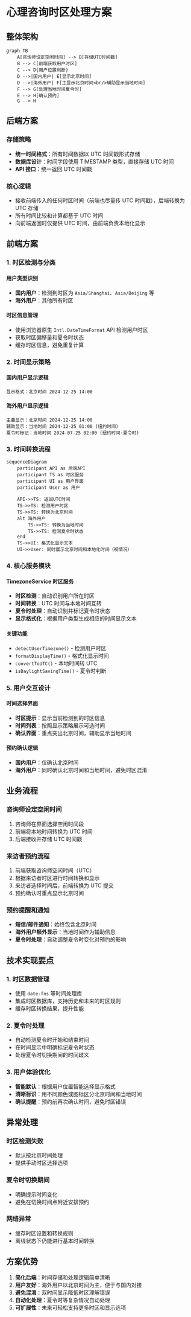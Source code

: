 # 心理咨询时区处理方案

## 整体架构

```mermaid
graph TB
    A[咨询师设定空闲时间] --> B[存储UTC时间戳]
    B --> C[前端获取用户时区]
    C --> D{用户位置判断}
    D -->|国内用户| E[显示北京时间]
    D -->|海外用户| F[主显示北京时间<br/>辅助显示当地时间]
    F --> G[处理当地时间夏令时]
    E --> H[确认预约]
    G --> H
```

## 后端方案

### 存储策略
- **统一时间格式**：所有时间数据以 UTC 时间戳形式存储
- **数据库设计**：时间字段使用 TIMESTAMP 类型，直接存储 UTC 时间
- **API 接口**：统一返回 UTC 时间戳

### 核心逻辑
- 接收前端传入的任何时区时间（前端也尽量传 UTC 时间戳），后端转换为 UTC 存储
- 所有时间比较和计算都基于 UTC 时间
- 向前端返回时仅提供 UTC 时间，由前端负责本地化显示

## 前端方案

### 1. 时区检测与分类

#### 用户类型识别
- **国内用户**：检测到时区为 `Asia/Shanghai`、`Asia/Beijing` 等
- **海外用户**：其他所有时区

#### 时区信息管理
- 使用浏览器原生 `Intl.DateTimeFormat` API 检测用户时区
- 获取时区偏移量和夏令时状态
- 缓存时区信息，避免重复计算

### 2. 时间显示策略

#### 国内用户显示逻辑
```
显示格式：北京时间 2024-12-25 14:00
```

#### 海外用户显示逻辑
```
主要显示：北京时间 2024-12-25 14:00
辅助显示：当地时间 2024-12-25 01:00 (纽约时间)
夏令时标记：当地时间 2024-07-25 02:00 (纽约时间·夏令时)
```

### 3. 时间转换流程

```mermaid
sequenceDiagram
    participant API as 后端API
    participant TS as 时区服务
    participant UI as 用户界面
    participant User as 用户

    API->>TS: 返回UTC时间
    TS->>TS: 检测用户时区
    TS->>TS: 转换为北京时间
    alt 海外用户
        TS->>TS: 转换为当地时间
        TS->>TS: 检测夏令时状态
    end
    TS->>UI: 格式化显示文本
    UI->>User: 同时展示北京时间和本地化时间（视情况）
```

### 4. 核心服务模块

#### TimezoneService 时区服务
- **时区检测**：自动识别用户所在时区
- **时间转换**：UTC 时间与本地时间互转
- **夏令时处理**：自动识别并标记夏令时状态
- **显示格式化**：根据用户类型生成相应的时间显示文本

#### 关键功能
- `detectUserTimezone()` - 检测用户时区
- `formatDisplayTime()` - 格式化显示时间
- `convertToUTC()` - 本地时间转 UTC
- `isDaylightSavingTime()` - 夏令时判断

### 5. 用户交互设计

#### 时间选择界面
- **时区提示**：显示当前检测到的时区信息
- **时间列表**：按照显示策略展示可选时间
- **确认界面**：重点突出北京时间，辅助显示当地时间

#### 预约确认逻辑
- **国内用户**：仅确认北京时间
- **海外用户**：同时确认北京时间和当地时间，避免时区混淆

## 业务流程

### 咨询师设定空闲时间
1. 咨询师在界面选择空闲时间段
2. 前端将本地时间转换为 UTC 时间
3. 后端接收并存储 UTC 时间戳

### 来访者预约流程
1. 前端获取咨询师空闲时间（UTC）
2. 根据来访者时区进行时间转换和显示
3. 来访者选择时间后，前端转换为 UTC 提交
4. 预约确认时重点显示北京时间

### 预约提醒和通知
- **短信/邮件通知**：始终包含北京时间
- **海外用户额外显示**：当地时间作为辅助信息
- **夏令时处理**：自动调整夏令时变化对预约的影响

## 技术实现要点

### 1. 时区数据管理
- 使用 `date-fns` 等时间处理库
- 集成时区数据库，支持历史和未来的时区规则
- 缓存时区转换结果，提升性能

### 2. 夏令时处理
- 自动检测夏令时开始和结束时间
- 在时间显示中明确标记夏令时状态
- 处理夏令时切换期间的时间歧义

### 3. 用户体验优化
- **智能默认**：根据用户位置智能选择显示格式
- **清晰标识**：用不同颜色或图标区分北京时间和当地时间
- **确认提醒**：预约前再次确认时间，避免时区错误

## 异常处理

### 时区检测失败
- 默认按北京时间处理
- 提供手动时区选择选项

### 夏令时切换期间
- 明确提示时间变化
- 避免在切换时间点附近安排预约

### 网络异常
- 缓存时区设置和转换规则
- 离线状态下仍能进行基本时间转换

## 方案优势

1. **简化后端**：时间存储和处理逻辑简单清晰
2. **用户友好**：海外用户以北京时间为主，便于与国内对接
3. **避免混淆**：双时间显示降低时区理解错误
4. **自动化处理**：夏令时等复杂情况自动处理
5. **可扩展性**：未来可轻松支持更多时区和显示选项
